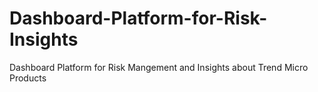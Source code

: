# Dashboard-Platform-for-Risk-Insights
Dashboard Platform for Risk Mangement and Insights about Trend Micro Products
